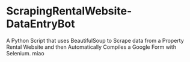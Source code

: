 # ScrapingRentalWebsite-DataEntryBot
A Python Script that uses BeautifulSoup to Scrape data from a Property Rental Website and then Automatically Compiles a Google Form with Selenium.  miao

